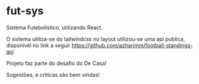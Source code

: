 # fut-sys
Sistema Futebolistico, utilizando React.

O sistema utiliza-se do tailwindcss no layout
utilizou-se uma api publica, disponivél no link a seguir
https://github.com/azharimm/football-standings-api

Projeto faz parte do desafio do De Casa!

Sugestões, e criticas são bem vindas! 
